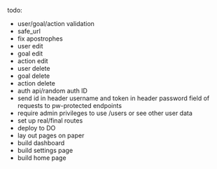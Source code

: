 todo:
-	user/goal/action validation
-	safe_url
-	fix apostrophes
-	user edit
-	goal edit
-	action edit
-	user delete
-	goal delete
-	action delete
-	auth api/random auth ID
-	send id in header username and token in header password field of requests to pw-protected endpoints
-	require admin privileges to use /users or see other user data
-	set up real/final routes
-	deploy to DO
-	lay out pages on paper
-	build dashboard
-	build settings page
-	build home page
